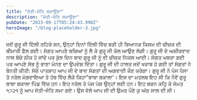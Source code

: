 ```yaml
---
title: "ਜੋਤੀ-ਜੋਤਿ ਸਮਾਉਣਾ"
description: "ਜੋਤੀ-ਜੋਤਿ ਸਮਾਉਣਾ"
pubDate: "2023-09-17T05:24:43.998Z"
heroImage: "/blog-placeholder-3.jpg"
---
```


ਜਦੋਂ ਗੁਰੂ ਜੀ ਦਿੱਲੀ ਠਹਿਰੇ ਸਨ, ਉਨ੍ਹਾਂ ਦਿਨਾਂ ਦਿੱਲੀ ਵਿੱਚ ਬੜੀ ਹੀ ਭਿਆਨਕ ਕਿਸਮ ਦੀ ਚੀਚਕ ਦੀ ਬੀਮਾਰੀ ਫੈਲ ਗਈ। ਸੰਗਤ ਆਪਣੇ ਬਚਿਆਂ ਨੂੰ ਲੈ ਕੇ ਗੁਰੂ ਜੀ ਕੋਲ ਆਉਣ ਲੱਗੀ। ਗੁਰੂ ਜੀ ਦੇ ਅਸ਼ੀਰਵਾਦ ਨਾਲ ਬੱਚੇ ਠੀਕ ਹੋ ਜਾਂਦੇ ਪਰ ਕੁੱਝ ਦਿਨ ਬਾਦ ਗੁਰੂ ਜੀ ਨੂੰ  ਵੀ ਚੀਚਕ ਨਿਕਲ ਆਈ। ਸੰਗਤ ਘਬਰਾ ਗਈ ਪਰ ਆਪਣੇ ਸੱਭ ਨੂੰ ਭਾਣਾ ਮੰਨਣ ਦਾ ਉਪਦੇਸ਼ ਦਿੱਤਾ। 
ਗੁਰੂ ਜੀ ਦੀ ਹਾਲਤ ਜਦੋਂ ਖਰਾਬ ਹੋ ਗਈ ਤਾਂ ਸੰਗਤਾਂ ਨੇ ਬੇਨਤੀ ਕੀਤੀ:   ਸੱਚੇ ਪਾਤਸ਼ਾਹ ਆਪ ਜੀ ਦੇ ਬਾਦ ਸੰਗਤਾਂ ਦੀ ਅਗਵਾਈ ਕੌਣ ਕਰੇਗਾ। ਗੁਰੂ ਜੀ ਨੇ ਪੰਜ ਪੈਸਾ ਤੇ ਨਰੇਲ ਮੰਗਵਾਇਆ ਤੇ ਹੱਥ ਵਿੱਚ ਲੈਕੇ ਕਿਹਾ"ਬਾਬਾ ਬਕਾਲਾ'। ਇਸ ਦਾ ਮਤਲਬ ਇਹ ਸੀ ਕਿ ਨੌਵੇਂ ਗੁਰੂ ਬਾਬਾ ਬਕਾਲਾ ਪਿੰਡ ਵਿੱਚ ਹਨ। ਇਹ ਨਰੇਲ ਤੇ ਪੰਜ ਪੇਸ਼ ਉਨ੍ਹਾਂ ਲਈ ਹਨ। 
ਇਹ ਬਚਨ ਕਹੁਿ ਕੇ ਸੰਮਤ ੧੭੨੧ ਨੂੰ ਆਪ ਜੋਤੀ-ਜੋਤਿ ਸਮਾ ਗਏ। ਉਸ ਵੇਲੇ ਆਪ ਜੀ ਦੀ ਉਮਰ ਪੌਣੇ ਕੁ ਅੱਠ ਸਾਲ ਦੀ ਸੀ।

